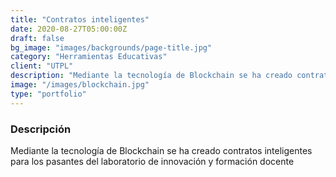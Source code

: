 ```yaml
---
title: "Contratos inteligentes"
date: 2020-08-27T05:00:00Z
draft: false
bg_image: "images/backgrounds/page-title.jpg"
category: "Herramientas Educativas"
client: "UTPL"
description: "Mediante la tecnología de Blockchain se ha creado contratos inteligentes para los pasantes del laboratorio de innovación y formación docente"
image: "/images/blockchain.jpg"
type: "portfolio"
---
```


### Descripción

Mediante la tecnología de Blockchain se ha creado contratos inteligentes para los pasantes del laboratorio de innovación y formación docente